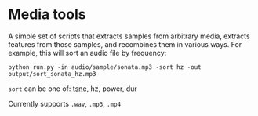 # Media tools

A simple set of scripts that extracts samples from arbitrary media, extracts features from those samples, and recombines them in various ways. For example, this will sort an audio file by frequency:

```
python run.py -in audio/sample/sonata.mp3 -sort hz -out output/sort_sonata_hz.mp3
```

`sort` can be one of: [tsne](https://lvdmaaten.github.io/tsne/), hz, power, dur

Currently supports `.wav`, `.mp3`, `.mp4`

